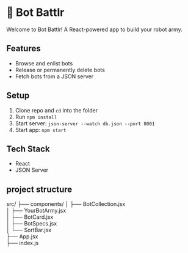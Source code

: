 # 🤖 Bot Battlr

Welcome to Bot Battlr! A React-powered app to build your robot army.

## Features

- Browse and enlist bots
- Release or permanently delete bots
- Fetch bots from a JSON server

## Setup

1. Clone repo and `cd` into the folder
2. Run `npm install`
3. Start server: `json-server --watch db.json --port 8001`
4. Start app: `npm start`

## Tech Stack

- React
- JSON Server

## project structure
src/
├── components/
│   ├── BotCollection.jsx       
│   ├── YourBotArmy.jsx         
│   ├── BotCard.jsx             
│   ├── BotSpecs.jsx            
│   └── SortBar.jsx             
├── App.jsx                     
├── index.js                   
